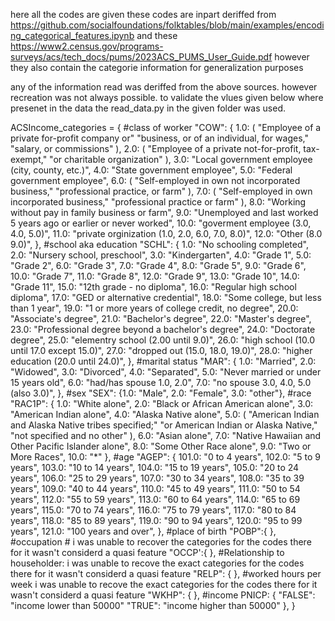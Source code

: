 here all the codes are given these codes are inpart deriffed from 
https://github.com/socialfoundations/folktables/blob/main/examples/encoding_categorical_features.ipynb
and these https://www2.census.gov/programs-surveys/acs/tech_docs/pums/2023ACS_PUMS_User_Guide.pdf
however they also contain the categorie information for generalization purposes

any of the information read was deriffed from the above sources. however recreation was not always possible.
to validate the vlues given below where presenet in the data the read_data.py in the given folder was used.

ACSIncome_categories = {
    #class of worker
    "COW": {
        1.0: (
            "Employee of a private for-profit company or"
            "business, or of an individual, for wages,"
            "salary, or commissions"
        ),
        2.0: (
            "Employee of a private not-for-profit, tax-exempt,"
            "or charitable organization"
        ),
        3.0: "Local government employee (city, county, etc.)",
        4.0: "State government employee",
        5.0: "Federal government employee",
        6.0: (
            "Self-employed in own not incorporated business,"
            "professional practice, or farm"
        ),
        7.0: (
            "Self-employed in own incorporated business,"
            "professional practice or farm"
        ),
        8.0: "Working without pay in family business or farm",
        9.0: "Unemployed and last worked 5 years ago or earlier or never worked",
        10.0: "goverment employee (3.0, 4.0, 5.0)",
        11.0: "private orginization (1.0, 2.0, 6.0, 7.0, 8.0)",
        12.0: "Other (8.0 9.0)",
    },
    #school aka education
    "SCHL": {
        1.0: "No schooling completed",
        2.0: "Nursery school, preschool",
        3.0: "Kindergarten",
        4.0: "Grade 1",
        5.0: "Grade 2",
        6.0: "Grade 3",
        7.0: "Grade 4",
        8.0: "Grade 5",
        9.0: "Grade 6",
        10.0: "Grade 7",
        11.0: "Grade 8",
        12.0: "Grade 9",
        13.0: "Grade 10",
        14.0: "Grade 11",
        15.0: "12th grade - no diploma",
        16.0: "Regular high school diploma",
        17.0: "GED or alternative credential",
        18.0: "Some college, but less than 1 year",
        19.0: "1 or more years of college credit, no degree",
        20.0: "Associate's degree",
        21.0: "Bachelor's degree",
        22.0: "Master's degree",
        23.0: "Professional degree beyond a bachelor's degree",
        24.0: "Doctorate degree",
        25.0: "elementry school (2.00 until 9.0)",
        26.0: "high school (10.0 until 17.0 except 15.0)",
        27.0: "dropped out (15.0, 18.0, 19.0)",
        28.0: "higher education (20.0 until 24.0)",
    },
    #marital status
    "MAR": {
        1.0: "Married",
        2.0: "Widowed",
        3.0: "Divorced",
        4.0: "Separated",
        5.0: "Never married or under 15 years old",
        6.0: "had/has spouse 1.0, 2.0",
        7.0: "no spouse 3.0, 4.0, 5.0 (also 3.0)",
    },
    #sex
    "SEX": {1.0: "Male", 2.0: "Female", 3.0: "other"},
    #race
    "RAC1P": {
        1.0: "White alone",
        2.0: "Black or African American alone",
        3.0: "American Indian alone",
        4.0: "Alaska Native alone",
        5.0: (
            "American Indian and Alaska Native tribes specified;"
            "or American Indian or Alaska Native,"
            "not specified and no other"
        ),
        6.0: "Asian alone",
        7.0: "Native Hawaiian and Other Pacific Islander alone",
        8.0: "Some Other Race alone",
        9.0: "Two or More Races",
        10.0: "*"
    },
    #age
    "AGEP": {
        101.0: "0 to 4 years",
        102.0: "5 to 9 years",
        103.0: "10 to 14 years",
        104.0: "15 to 19 years",
        105.0: "20 to 24 years",
        106.0: "25 to 29 years",
        107.0: "30 to 34 years",
        108.0: "35 to 39 years",
        109.0: "40 to 44 years",
        110.0: "45 to 49 years",
        111.0: "50 to 54 years",
        112.0: "55 to 59 years",
        113.0: "60 to 64 years",
        114.0: "65 to 69 years",
        115.0: "70 to 74 years",
        116.0: "75 to 79 years",
        117.0: "80 to 84 years",
        118.0: "85 to 89 years",
        119.0: "90 to 94 years",
        120.0: "95 to 99 years",
        121.0: "100 years and over",
    },
    #place of birth
    "POBP":{
    },
    #occupation
    # i was unable to recover the categories for the codes there for it wasn't considerd a quasi feature
    "OCCP':{
    },
    #Relationship to householder: i was unable to recove the exact categories for the codes there for it wasn't considerd a quasi feature
    "RELP": {
    },
    #worked hours per week i was unable to recove the exact categories for the codes there for it wasn't considerd a quasi feature
    "WKHP": {
    },
    #income
    PNICP: {
    "FALSE": "income lower than 50000"
    "TRUE": "income higher than 50000"
    },
}
